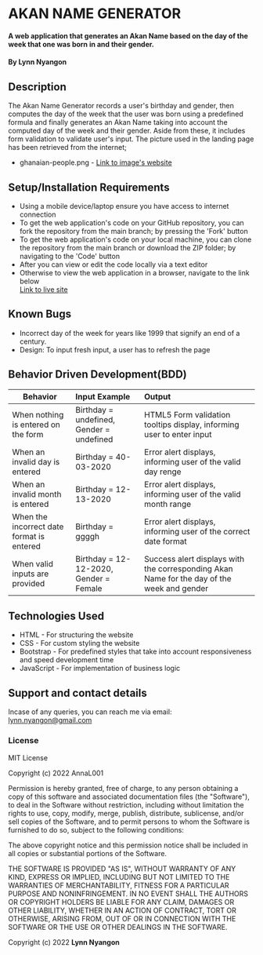 # AKAN NAME GENERATOR
#### A web application that generates an Akan Name based on the day of the week that one was born in and their gender.
#### By **Lynn Nyangon**
## Description
The Akan Name Generator records a user's birthday and gender, then computes the day of the week that the user was born using a predefined formula and finally generates an Akan Name taking into account the computed day of the week and their gender. Aside from these, it includes form validation to validate user's input.
The picture used in the landing page has been retrieved from the internet; <br>
* ghanaian-people.png - [Link to image's website](https://thumbs.dreamstime.com/b/ghanaian-national-clothes-flag-man-woman-traditional-costume-cute-cartoon-characters-travel-to-republic-ghana-122376153.jpg)
## Setup/Installation Requirements
* Using a mobile device/laptop ensure you have access to internet connection
* To get the web application's code on your GitHub repository, you can fork the repository from the main branch; by pressing the 'Fork' button
* To get the web application's code on your local machine, you can clone the repository from the main branch or download the ZIP folder; by navigating to the 'Code' button
* After you can view or edit the code locally via a text editor 
* Otherwise to view the web application in a browser, navigate to the link below <br>
  [Link to live site](https://annal001.github.io/akan-name-generator/)
## Known Bugs
* Incorrect day of the week for years like 1999 that signify an end of a century.
* Design: To input fresh input, a user has to refresh the page
## Behavior Driven Development(BDD)
| **Behavior**                              | **Input Example**                           | **Output**                                                         |
|-------------------------------------------|:--------------------------------------------|:-------------------------------------------------------------------|
| When nothing is entered on the form       | Birthday = undefined, Gender = undefined    | HTML5 Form validation tooltips display, informing user to enter input    |
| When an invalid day is entered            | Birthday = 40-03-2020                       | Error alert displays, informing user of the valid day renge     |
| When an invalid month is entered          | Birthday = 12-13-2020                       | Error alert displays, informing user of the valid month range   |
| When the incorrect date format is entered | Birthday = ggggh                            | Error alert displays, informing user of the correct date format |
| When valid inputs are provided            | Birthday = 12-12-2020, Gender = Female      | Success alert displays with the corresponding Akan Name for the day of the week and gender     |   
## Technologies Used
* HTML - For structuring the website
* CSS - For custom styling the website
* Bootstrap - For predefined styles that take into account responsiveness and speed development time
* JavaScript - For implementation of business logic
## Support and contact details
Incase of any queries, you can reach me via email: lynn.nyangon@gmail.com
### License
MIT License

Copyright (c) 2022 AnnaL001

Permission is hereby granted, free of charge, to any person obtaining a copy
of this software and associated documentation files (the "Software"), to deal
in the Software without restriction, including without limitation the rights
to use, copy, modify, merge, publish, distribute, sublicense, and/or sell
copies of the Software, and to permit persons to whom the Software is
furnished to do so, subject to the following conditions:

The above copyright notice and this permission notice shall be included in all
copies or substantial portions of the Software.

THE SOFTWARE IS PROVIDED "AS IS", WITHOUT WARRANTY OF ANY KIND, EXPRESS OR
IMPLIED, INCLUDING BUT NOT LIMITED TO THE WARRANTIES OF MERCHANTABILITY,
FITNESS FOR A PARTICULAR PURPOSE AND NONINFRINGEMENT. IN NO EVENT SHALL THE
AUTHORS OR COPYRIGHT HOLDERS BE LIABLE FOR ANY CLAIM, DAMAGES OR OTHER
LIABILITY, WHETHER IN AN ACTION OF CONTRACT, TORT OR OTHERWISE, ARISING FROM,
OUT OF OR IN CONNECTION WITH THE SOFTWARE OR THE USE OR OTHER DEALINGS IN THE
SOFTWARE.

Copyright (c) 2022 **Lynn Nyangon**
